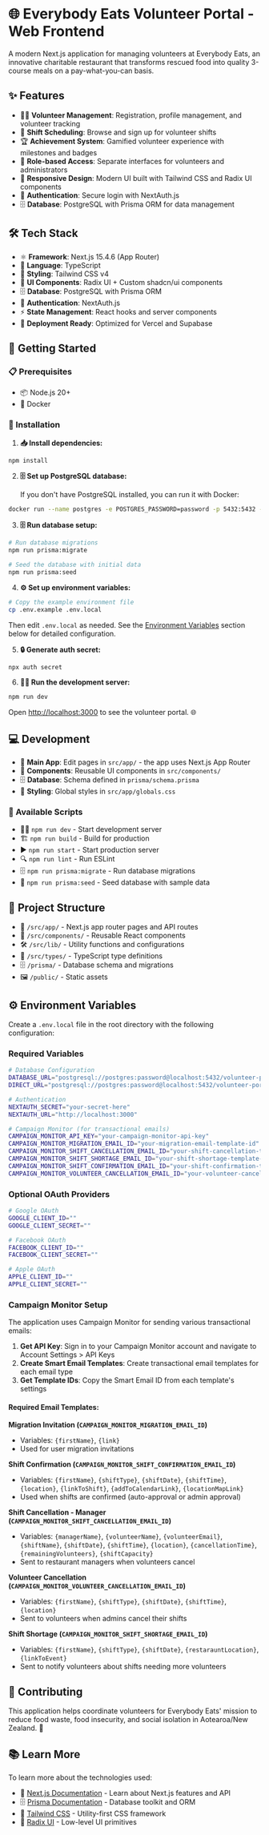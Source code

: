 # 🌐 Everybody Eats Volunteer Portal - Web Frontend

A modern Next.js application for managing volunteers at Everybody Eats, an innovative charitable restaurant that transforms rescued food into quality 3-course meals on a pay-what-you-can basis.

## ✨ Features

- 🙋‍♀️ **Volunteer Management**: Registration, profile management, and volunteer tracking
- 📅 **Shift Scheduling**: Browse and sign up for volunteer shifts
- 🏆 **Achievement System**: Gamified volunteer experience with milestones and badges
- 👥 **Role-based Access**: Separate interfaces for volunteers and administrators
- 🎨 **Responsive Design**: Modern UI built with Tailwind CSS and Radix UI components
- 🔐 **Authentication**: Secure login with NextAuth.js
- 🗄️ **Database**: PostgreSQL with Prisma ORM for data management

## 🛠️ Tech Stack

- ⚛️ **Framework**: Next.js 15.4.6 (App Router)
- 📝 **Language**: TypeScript
- 🎨 **Styling**: Tailwind CSS v4
- 🧩 **UI Components**: Radix UI + Custom shadcn/ui components
- 🗄️ **Database**: PostgreSQL with Prisma ORM
- 🔐 **Authentication**: NextAuth.js
- ⚡ **State Management**: React hooks and server components
- 🚀 **Deployment Ready**: Optimized for Vercel and Supabase

## 🚀 Getting Started

### 📋 Prerequisites

- 📦 Node.js 20+
- 🐳 Docker

### 🔧 Installation

1. **📥 Install dependencies:**

```bash
npm install
```

2. **🗄️ Set up PostgreSQL database:**

   If you don't have PostgreSQL installed, you can run it with Docker:

```bash
docker run --name postgres -e POSTGRES_PASSWORD=password -p 5432:5432 -d postgres
```

3. **🗄️ Run database setup:**

```bash
# Run database migrations
npm run prisma:migrate

# Seed the database with initial data
npm run prisma:seed
```

4. **⚙️ Set up environment variables:**

```bash
# Copy the example environment file
cp .env.example .env.local
```

   Then edit `.env.local` as needed. See the [Environment Variables](#-environment-variables) section below for detailed configuration.

5. **🔒 Generate auth secret:**

```bash
npx auth secret
```

6. **🏃‍♂️ Run the development server:**

```bash
npm run dev
```

Open [http://localhost:3000](http://localhost:3000) to see the volunteer portal. 🌐

## 💻 Development

- 📱 **Main App**: Edit pages in `src/app/` - the app uses Next.js App Router
- 🧩 **Components**: Reusable UI components in `src/components/`
- 🗄️ **Database**: Schema defined in `prisma/schema.prisma`
- 🎨 **Styling**: Global styles in `src/app/globals.css`

### 📜 Available Scripts

- 🏃‍♂️ `npm run dev` - Start development server
- 🏗️ `npm run build` - Build for production
- ▶️ `npm run start` - Start production server
- 🔍 `npm run lint` - Run ESLint
- 🗄️ `npm run prisma:migrate` - Run database migrations
- 🌱 `npm run prisma:seed` - Seed database with sample data

## 📁 Project Structure

- 📱 `/src/app/` - Next.js app router pages and API routes
- 🧩 `/src/components/` - Reusable React components
- 🛠️ `/src/lib/` - Utility functions and configurations
- 📝 `/src/types/` - TypeScript type definitions
- 🗄️ `/prisma/` - Database schema and migrations
- 🖼️ `/public/` - Static assets

## ⚙️ Environment Variables

Create a `.env.local` file in the root directory with the following configuration:

### Required Variables

```bash
# Database Configuration
DATABASE_URL="postgresql://postgres:password@localhost:5432/volunteer-portal"
DIRECT_URL="postgresql://postgres:password@localhost:5432/volunteer-portal"

# Authentication
NEXTAUTH_SECRET="your-secret-here"
NEXTAUTH_URL="http://localhost:3000"

# Campaign Monitor (for transactional emails)
CAMPAIGN_MONITOR_API_KEY="your-campaign-monitor-api-key"
CAMPAIGN_MONITOR_MIGRATION_EMAIL_ID="your-migration-email-template-id"
CAMPAIGN_MONITOR_SHIFT_CANCELLATION_EMAIL_ID="your-shift-cancellation-template-id"
CAMPAIGN_MONITOR_SHIFT_SHORTAGE_EMAIL_ID="your-shift-shortage-template-id"
CAMPAIGN_MONITOR_SHIFT_CONFIRMATION_EMAIL_ID="your-shift-confirmation-template-id"
CAMPAIGN_MONITOR_VOLUNTEER_CANCELLATION_EMAIL_ID="your-volunteer-cancellation-template-id"
```

### Optional OAuth Providers

```bash
# Google OAuth
GOOGLE_CLIENT_ID=""
GOOGLE_CLIENT_SECRET=""

# Facebook OAuth
FACEBOOK_CLIENT_ID=""
FACEBOOK_CLIENT_SECRET=""

# Apple OAuth
APPLE_CLIENT_ID=""
APPLE_CLIENT_SECRET=""
```

### Campaign Monitor Setup

The application uses Campaign Monitor for sending various transactional emails:

1. **Get API Key**: Sign in to your Campaign Monitor account and navigate to Account Settings > API Keys
2. **Create Smart Email Templates**: Create transactional email templates for each email type
3. **Get Template IDs**: Copy the Smart Email ID from each template's settings

#### Required Email Templates:

**Migration Invitation (`CAMPAIGN_MONITOR_MIGRATION_EMAIL_ID`)**
- Variables: `{firstName}`, `{link}`
- Used for user migration invitations

**Shift Confirmation (`CAMPAIGN_MONITOR_SHIFT_CONFIRMATION_EMAIL_ID`)**
- Variables: `{firstName}`, `{shiftType}`, `{shiftDate}`, `{shiftTime}`, `{location}`, `{linkToShift}`, `{addToCalendarLink}`, `{locationMapLink}`
- Used when shifts are confirmed (auto-approval or admin approval)

**Shift Cancellation - Manager (`CAMPAIGN_MONITOR_SHIFT_CANCELLATION_EMAIL_ID`)**
- Variables: `{managerName}`, `{volunteerName}`, `{volunteerEmail}`, `{shiftName}`, `{shiftDate}`, `{shiftTime}`, `{location}`, `{cancellationTime}`, `{remainingVolunteers}`, `{shiftCapacity}`
- Sent to restaurant managers when volunteers cancel

**Volunteer Cancellation (`CAMPAIGN_MONITOR_VOLUNTEER_CANCELLATION_EMAIL_ID`)**
- Variables: `{firstName}`, `{shiftType}`, `{shiftDate}`, `{shiftTime}`, `{location}`
- Sent to volunteers when admins cancel their shifts

**Shift Shortage (`CAMPAIGN_MONITOR_SHIFT_SHORTAGE_EMAIL_ID`)**
- Variables: `{firstName}`, `{shiftType}`, `{shiftDate}`, `{restarauntLocation}`, `{linkToEvent}`
- Sent to notify volunteers about shifts needing more volunteers

## 🤝 Contributing

This application helps coordinate volunteers for Everybody Eats' mission to reduce food waste, food insecurity, and social isolation in Aotearoa/New Zealand. 🌱

## 📚 Learn More

To learn more about the technologies used:

- 📖 [Next.js Documentation](https://nextjs.org/docs) - Learn about Next.js features and API
- 🗄️ [Prisma Documentation](https://www.prisma.io/docs) - Database toolkit and ORM
- 🎨 [Tailwind CSS](https://tailwindcss.com/docs) - Utility-first CSS framework
- 🧩 [Radix UI](https://www.radix-ui.com/) - Low-level UI primitives
